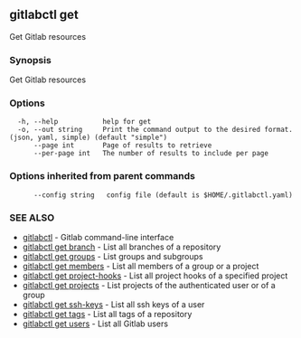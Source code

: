 ## gitlabctl get

Get Gitlab resources

### Synopsis

Get Gitlab resources

### Options

```
  -h, --help           help for get
  -o, --out string     Print the command output to the desired format. (json, yaml, simple) (default "simple")
      --page int       Page of results to retrieve
      --per-page int   The number of results to include per page
```

### Options inherited from parent commands

```
      --config string   config file (default is $HOME/.gitlabctl.yaml)
```

### SEE ALSO

* [gitlabctl](gitlabctl.md)	 - Gitlab command-line interface
* [gitlabctl get branch](gitlabctl_get_branch.md)	 - List all branches of a repository
* [gitlabctl get groups](gitlabctl_get_groups.md)	 - List groups and subgroups
* [gitlabctl get members](gitlabctl_get_members.md)	 - List all members of a group or a project
* [gitlabctl get project-hooks](gitlabctl_get_project-hooks.md)	 - List all project hooks of a specified project
* [gitlabctl get projects](gitlabctl_get_projects.md)	 - List projects of the authenticated user or of a group
* [gitlabctl get ssh-keys](gitlabctl_get_ssh-keys.md)	 - List all ssh keys of a user
* [gitlabctl get tags](gitlabctl_get_tags.md)	 - List all tags of a repository
* [gitlabctl get users](gitlabctl_get_users.md)	 - List all Gitlab users

